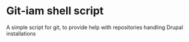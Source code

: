 Git-iam shell script
===================
A simple script for git, to provide help with repositories handling Drupal installations
